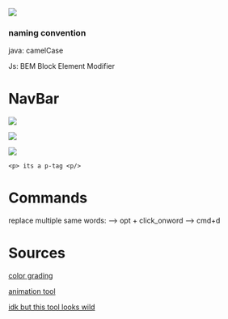 


![](aharo24%202023-02-28%20at%2012.34.15%20AM.png)


### naming convention
java:
	camelCase

Js:
	BEM
	Block Element Modifier

# NavBar
![](aharo24%202023-02-28%20at%202.31.44%20AM.png)

![](aharo24%202023-02-28%20at%202.33.43%20AM.png)

![](aharo24%202023-02-28%20at%202.32.11%20AM.png)

`<p> its a p-tag <p/> `






# Commands

replace multiple same words:
	--> opt + click_onword
	--> cmd+d 

# Sources

[color grading](https://angrytools.com/gradient/)

[animation tool](https://animista.net)

[idk but this tool looks wild](https://www.figma.com)






